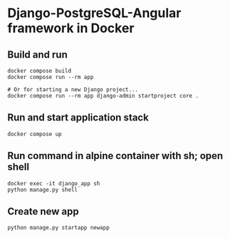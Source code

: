 # Django-PostgreSQL-Angular framework in Docker
## Build and run
```
docker compose build
docker compose run --rm app

# Or for starting a new Django project...
docker compose run --rm app django-admin startproject core .
```
## Run and start application stack
```
docker compose up
```
## Run command in alpine container with sh; open shell
```
docker exec -it django_app sh
python manage.py shell
```
## Create new app
```
python manage.py startapp newapp
```